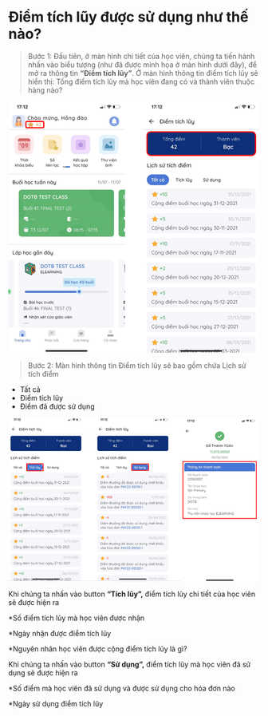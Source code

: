 # Điểm tích lũy được sử dụng như thế nào?

> Bước 1: Đầu tiên, ở màn hình chi tiết của học viên, chúng ta tiến hành nhấn vào biểu tượng  (như đã được minh họa ở màn hình dưới đây), để mở ra thông tin **“Điểm tích lũy”**. Ở màn hình thông tin điểm tích lũy sẽ hiển thị: Tổng điểm tích lũy mà học viên đang có và thành viên thuộc hàng nào?

![](<../../.gitbook/assets/image (113).png>)

> Bước 2: Màn hình thông tin Điểm tích lũy sẽ bao gồm chứa Lịch sử tích điểm

* Tất cả
* Điểm tích lũy
* Điểm đã được sử dụng

![](<../../.gitbook/assets/image (118).png>)

Khi chúng ta nhấn vào button **“Tích lũy”,** điểm tích lũy chi tiết của học viên sẽ được hiện ra

\*Số điểm tích lũy mà học viên được nhận

\*Ngày nhận được điểm tích lũy

\*Nguyên nhân học viên được cộng điểm tích lũy là gì?

Khi chúng ta nhấn vào button **“Sử dụng”,** điểm tích lũy mà học viên đã sử dụng sẽ được hiện ra

&#x20;\*Số điểm mà học viên đã sử dụng và được sử dụng cho hóa đơn nào

&#x20;\*Ngày sử dụng điểm tích lũy
